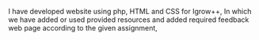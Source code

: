 I have developed website using php, HTML and CSS for Igrow++,
In which we have added or used provided resources and added required feedback web page according to the given assignment,
